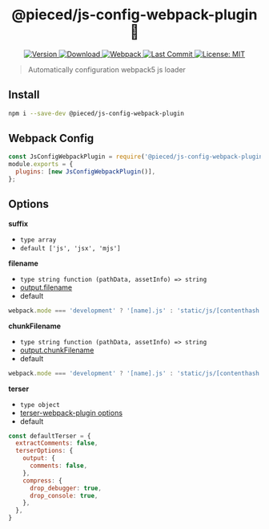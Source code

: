 <h1 align="center">@pieced/js-config-webpack-plugin 👋</h1>
<p align="center">
  <a href="https://www.npmjs.com/package/@pieced/js-config-webpack-plugin" target="_blank">
    <img alt="Version" src="https://img.shields.io/npm/v/@pieced/js-config-webpack-plugin.svg">
  </a>
  <a href="https://www.npmjs.com/package/@pieced/js-config-webpack-plugin" target="_blank">
    <img alt="Download" src="https://img.shields.io/npm/dm/@pieced/js-config-webpack-plugin.svg?color=blue" />
  </a>
  <a href="https://www.npmjs.com/package/@pieced/js-config-webpack-plugin" target="_blank">
  <img alt="Webpack" src="https://img.shields.io/badge/webpack->=5.0.0-blue">
  </a>
  <a href="https://www.npmjs.com/package/@pieced/js-config-webpack-plugin" target="_blank">
  <img alt="Last Commit" src="https://img.shields.io/github/last-commit/pieced-team/js-config-webpack-plugin">
  </a>
  <a href="https://www.npmjs.com/package/@pieced/js-config-webpack-plugin" target="_blank">
    <img alt="License: MIT" src="https://img.shields.io/npm/l/@pieced/js-config-webpack-plugin" />
  </a>
</p>

> Automatically configuration webpack5 js loader

## Install

```sh
npm i --save-dev @pieced/js-config-webpack-plugin
```

## Webpack Config

```js
const JsConfigWebpackPlugin = require('@pieced/js-config-webpack-plugin');
module.exports = {
  plugins: [new JsConfigWebpackPlugin()],
};
```

## Options

**suffix**

- `type array`
- `default ['js', 'jsx', 'mjs']`

**filename**

- `type string function (pathData, assetInfo) => string`
- [output.filename](https://webpack.js.org/configuration/output/#outputfilename)
- default

```js
webpack.mode === 'development' ? '[name].js' : 'static/js/[contenthash:10].js'
```

**chunkFilename**

- `type string function (pathData, assetInfo) => string`
- [output.chunkFilename](https://webpack.js.org/configuration/output/#outputchunkfilename)
- default

```js
webpack.mode === 'development' ? '[name].js' : 'static/js/[contenthash:10].js'
```

**terser**

- `type object`
- [terser-webpack-plugin options](https://webpack.js.org/plugins/terser-webpack-plugin/#options)
- default

```js
const defaultTerser = {
  extractComments: false,
  terserOptions: {
    output: {
      comments: false,
    },
    compress: {
      drop_debugger: true,
      drop_console: true,
    },
  },
}
```
